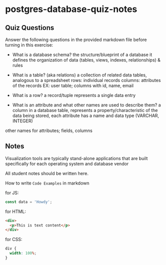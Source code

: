# postgres-database-quiz-notes

## Quiz Questions

Answer the following questions in the provided markdown file before turning in this exercise:

- What is a database schema?
  the structure/blueprint of a database
  it defines the organization of data (tables, views, indexes, relationships) & rules

- What is a table? (aka relations)
  a collection of related data tables, analogous to a spreadsheet
  rows: individual records
  columns: attributes of the records
  EX: user table; columns with id, name, email

- What is a row?
  a record/tuple represents a single data entry

- What is an attribute and what other names are used to describe them?
  a column in a database table, represents a property/characteristic of the data being stored, each attribute has a name and data type (VARCHAR, INTEGER)

other names for attributes; fields, columns

## Notes

Visualization tools are typically stand-alone applications that are built specifically for each operating system and database vendor

All student notes should be written here.

How to write `Code Examples` in markdown

for JS:

```javascript
const data = 'Howdy';
```

for HTML:

```html
<div>
  <p>This is text content</p>
</div>
```

for CSS:

```css
div {
  width: 100%;
}
```
